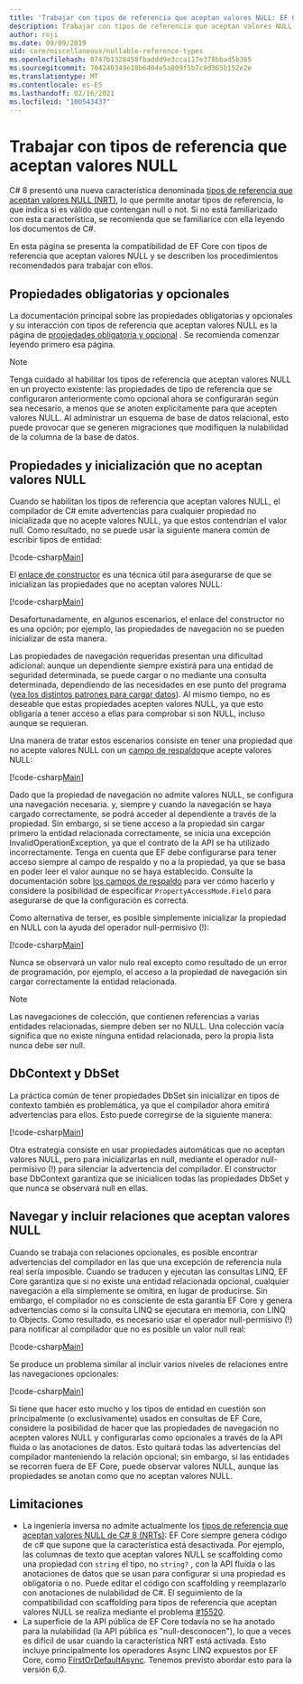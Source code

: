 ```yaml
---
title: 'Trabajar con tipos de referencia que aceptan valores NULL: EF Core'
description: Trabajar con tipos de referencia que aceptan valores NULL de C# al usar Entity Framework Core
author: roji
ms.date: 09/09/2019
uid: core/miscellaneous/nullable-reference-types
ms.openlocfilehash: 0747b1328458fbaddd9e3cca117e378bbad5b365
ms.sourcegitcommit: 704240349e18b6404e5a809f5b7c9d365b152e2e
ms.translationtype: MT
ms.contentlocale: es-ES
ms.lasthandoff: 02/16/2021
ms.locfileid: "100543437"
---
```

# <a name="working-with-nullable-reference-types"></a>Trabajar con tipos de referencia que aceptan valores NULL

C# 8 presentó una nueva característica denominada [tipos de referencia que aceptan valores NULL (NRT)](/dotnet/csharp/tutorials/nullable-reference-types), lo que permite anotar tipos de referencia, lo que indica si es válido que contengan null o not. Si no está familiarizado con esta característica, se recomienda que se familiarice con ella leyendo los documentos de C#.

En esta página se presenta la compatibilidad de EF Core con tipos de referencia que aceptan valores NULL y se describen los procedimientos recomendados para trabajar con ellos.

## <a name="required-and-optional-properties"></a>Propiedades obligatorias y opcionales

La documentación principal sobre las propiedades obligatorias y opcionales y su interacción con tipos de referencia que aceptan valores NULL es la página de [propiedades obligatoria y opcional](xref:core/modeling/entity-properties#required-and-optional-properties) . Se recomienda comenzar leyendo primero esa página.

> [!NOTE]
> Tenga cuidado al habilitar los tipos de referencia que aceptan valores NULL en un proyecto existente: las propiedades de tipo de referencia que se configuraron anteriormente como opcional ahora se configurarán según sea necesario, a menos que se anoten explícitamente para que acepten valores NULL. Al administrar un esquema de base de datos relacional, esto puede provocar que se generen migraciones que modifiquen la nulabilidad de la columna de la base de datos.

## <a name="non-nullable-properties-and-initialization"></a>Propiedades y inicialización que no aceptan valores NULL

Cuando se habilitan los tipos de referencia que aceptan valores NULL, el compilador de C# emite advertencias para cualquier propiedad no inicializada que no acepte valores NULL, ya que estos contendrían el valor null. Como resultado, no se puede usar la siguiente manera común de escribir tipos de entidad:

[!code-csharp[Main](../../../samples/core/Miscellaneous/NullableReferenceTypes/CustomerWithWarning.cs?name=CustomerWithWarning&highlight=5-6)]

El [enlace de constructor](xref:core/modeling/constructors) es una técnica útil para asegurarse de que se inicializan las propiedades que no aceptan valores NULL:

[!code-csharp[Main](../../../samples/core/Miscellaneous/NullableReferenceTypes/CustomerWithConstructorBinding.cs?name=CustomerWithConstructorBinding&highlight=6-9)]

Desafortunadamente, en algunos escenarios, el enlace del constructor no es una opción; por ejemplo, las propiedades de navegación no se pueden inicializar de esta manera.

Las propiedades de navegación requeridas presentan una dificultad adicional: aunque un dependiente siempre existirá para una entidad de seguridad determinada, se puede cargar o no mediante una consulta determinada, dependiendo de las necesidades en ese punto del programa ([vea los distintos patrones para cargar datos](xref:core/querying/related-data)). Al mismo tiempo, no es deseable que estas propiedades acepten valores NULL, ya que esto obligaría a tener acceso a ellas para comprobar si son NULL, incluso aunque se requieran.

Una manera de tratar estos escenarios consiste en tener una propiedad que no acepte valores NULL con un [campo de respaldo](xref:core/modeling/backing-field)que acepte valores NULL:

[!code-csharp[Main](../../../samples/core/Miscellaneous/NullableReferenceTypes/Order.cs?range=10-17)]

Dado que la propiedad de navegación no admite valores NULL, se configura una navegación necesaria. y, siempre y cuando la navegación se haya cargado correctamente, se podrá acceder al dependiente a través de la propiedad. Sin embargo, si se tiene acceso a la propiedad sin cargar primero la entidad relacionada correctamente, se inicia una excepción InvalidOperationException, ya que el contrato de la API se ha utilizado incorrectamente. Tenga en cuenta que EF debe configurarse para tener acceso siempre al campo de respaldo y no a la propiedad, ya que se basa en poder leer el valor aunque no se haya establecido. Consulte la documentación sobre [los campos de respaldo](xref:core/modeling/backing-field) para ver cómo hacerlo y considere la posibilidad de especificar `PropertyAccessMode.Field` para asegurarse de que la configuración es correcta.

Como alternativa de terser, es posible simplemente inicializar la propiedad en NULL con la ayuda del operador null-permisivo (!):

[!code-csharp[Main](../../../samples/core/Miscellaneous/NullableReferenceTypes/Order.cs?range=19)]

Nunca se observará un valor nulo real excepto como resultado de un error de programación, por ejemplo, el acceso a la propiedad de navegación sin cargar correctamente la entidad relacionada.

> [!NOTE]
> Las navegaciones de colección, que contienen referencias a varias entidades relacionadas, siempre deben ser no NULL. Una colección vacía significa que no existe ninguna entidad relacionada, pero la propia lista nunca debe ser null.

## <a name="dbcontext-and-dbset"></a>DbContext y DbSet

La práctica común de tener propiedades DbSet sin inicializar en tipos de contexto también es problemática, ya que el compilador ahora emitirá advertencias para ellos. Esto puede corregirse de la siguiente manera:

[!code-csharp[Main](../../../samples/core/Miscellaneous/NullableReferenceTypes/NullableReferenceTypesContext.cs?name=Context&highlight=3-4)]

Otra estrategia consiste en usar propiedades automáticas que no aceptan valores NULL, pero para inicializarlas en null, mediante el operador null-permisivo (!) para silenciar la advertencia del compilador. El constructor base DbContext garantiza que se inicialicen todas las propiedades DbSet y que nunca se observará null en ellas.

## <a name="navigating-and-including-nullable-relationships"></a>Navegar y incluir relaciones que aceptan valores NULL

Cuando se trabaja con relaciones opcionales, es posible encontrar advertencias del compilador en las que una excepción de referencia nula real sería imposible. Cuando se traducen y ejecutan las consultas LINQ, EF Core garantiza que si no existe una entidad relacionada opcional, cualquier navegación a ella simplemente se omitirá, en lugar de producirse. Sin embargo, el compilador no es consciente de esta garantía EF Core y genera advertencias como si la consulta LINQ se ejecutara en memoria, con LINQ to Objects. Como resultado, es necesario usar el operador null-permisivo (!) para notificar al compilador que no es posible un valor null real:

[!code-csharp[Main](../../../samples/core/Miscellaneous/NullableReferenceTypes/Program.cs?name=Navigating)]

Se produce un problema similar al incluir varios niveles de relaciones entre las navegaciones opcionales:

[!code-csharp[Main](../../../samples/core/Miscellaneous/NullableReferenceTypes/Program.cs?name=Including&highlight=2)]

Si tiene que hacer esto mucho y los tipos de entidad en cuestión son principalmente (o exclusivamente) usados en consultas de EF Core, considere la posibilidad de hacer que las propiedades de navegación no acepten valores NULL y configurarlas como opcionales a través de la API fluida o las anotaciones de datos. Esto quitará todas las advertencias del compilador manteniendo la relación opcional; sin embargo, si las entidades se recorren fuera de EF Core, puede observar valores NULL, aunque las propiedades se anotan como que no aceptan valores NULL.

## <a name="limitations"></a>Limitaciones

* La ingeniería inversa no admite actualmente los [tipos de referencia que aceptan valores NULL de C# 8 (NRTs)](/dotnet/csharp/tutorials/nullable-reference-types): EF Core siempre genera código de c# que supone que la característica está desactivada. Por ejemplo, las columnas de texto que aceptan valores NULL se scaffolding como una propiedad con `string` el tipo, no `string?` , con la API fluida o las anotaciones de datos que se usan para configurar si una propiedad es obligatoria o no. Puede editar el código con scaffolding y reemplazarlo con anotaciones de nulabilidad de C#. El seguimiento de la compatibilidad con scaffolding para tipos de referencia que aceptan valores NULL se realiza mediante el problema [#15520](https://github.com/dotnet/efcore/issues/15520).
* La superficie de la API pública de EF Core todavía no se ha anotado para la nulabilidad (la API pública es "null-desconocen"), lo que a veces es difícil de usar cuando la característica NRT está activada. Esto incluye principalmente los operadores Async LINQ expuestos por EF Core, como [FirstOrDefaultAsync](/dotnet/api/microsoft.entityframeworkcore.entityframeworkqueryableextensions.firstordefaultasync#Microsoft_EntityFrameworkCore_EntityFrameworkQueryableExtensions_FirstOrDefaultAsync__1_System_Linq_IQueryable___0__System_Linq_Expressions_Expression_System_Func___0_System_Boolean___System_Threading_CancellationToken_). Tenemos previsto abordar esto para la versión 6,0.
